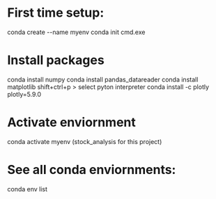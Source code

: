 # First time setup:
conda create --name myenv
conda init cmd.exe

# Install packages   
conda install numpy
conda install pandas_datareader
conda install matplotlib
shift+ctrl+p > select pyton interpreter
conda install -c plotly plotly=5.9.0

# Activate enviornment
conda activate myenv (stock_analysis for this project)

# See all conda enviornments: 
conda env list   
